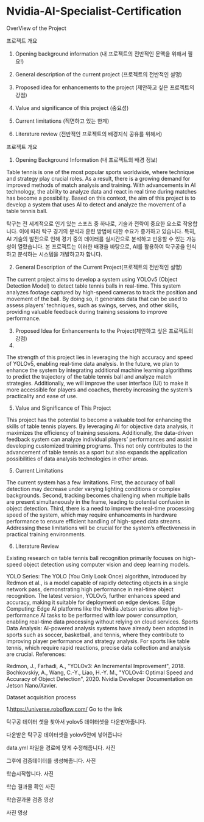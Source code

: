 # Nvidia-AI-Specialist-Certification
OverView of the Project

프로젝트 개요

1. Opening background information (내 프로젝트의 전반적인 문맥을 위해서 필요!)

2. General description of the current project (프로젝트의 전반적인 설명)

3. Proposed idea for enhancements to the project (제안하고 싶은 프로젝트의 강점)

4. Value and significance of this project (중요성)

5. Current limitations (직면하고 있는 한계)

6. Literature review (전반적인 프로젝트의 배경지식 공유를 위해서)

프로젝트 개요

1. Opening Background Information  (내 프로젝트의 배경 정보)

Table tennis is one of the most popular sports worldwide, where technique and strategy play crucial roles. 
As a result, there is a growing demand for improved methods of match analysis and training.
With advancements in AI technology, the ability to analyze data and react in real time during matches has become a possibility. 
Based on this context, the aim of this project is to develop a system that uses AI to detect and analyze the movement of a table tennis ball.  

탁구는 전 세계적으로 인기 있는 스포츠 중 하나로, 기술과 전략이 중요한 요소로 작용합니다. 이에 따라 탁구 경기의 분석과 훈련 방법에 대한 수요가 증가하고 있습니다. 특히, AI 기술의 발전으로 인해 경기 중의 데이터를 실시간으로 분석하고 반응할 수 있는 가능성이 열렸습니다. 본 프로젝트는 이러한 배경을 바탕으로, AI를 활용하여 탁구공을 인식하고 분석하는 시스템을 개발하고자 합니다.

2. General Description of the Current Project(프로젝트의 전반적인 설명)

The current project aims to develop a system using YOLOv5 (Object Detection Model) to detect table tennis balls in real-time.
This system analyzes footage captured by high-speed cameras to track the position and movement of the ball.
By doing so, it generates data that can be used to assess players' techniques, such as swings, serves, and other skills, providing valuable feedback during training sessions to improve performance.




3. Proposed Idea for Enhancements to the Project(제안하고 싶은 프로젝트의 강점)
4. 
The strength of this project lies in leveraging the high accuracy and speed of YOLOv5, enabling real-time data analysis.
In the future, we plan to enhance the system by integrating additional machine learning algorithms to predict the trajectory of the table tennis ball and analyze match strategies.
Additionally, we will improve the user interface (UI) to make it more accessible for players and coaches, thereby increasing the system’s practicality and ease of use.

5. Value and Significance of This Project 

This project has the potential to become a valuable tool for enhancing the skills of table tennis players. By leveraging AI for objective data analysis, it maximizes the efficiency of training sessions.
Additionally, the data-driven feedback system can analyze individual players’ performances and assist in developing customized training programs. 
This not only contributes to the advancement of table tennis as a sport but also expands the application possibilities of data analysis technologies in other areas.

5. Current Limitations 

The current system has a few limitations. First, the accuracy of ball detection may decrease under varying lighting conditions or complex backgrounds.
Second, tracking becomes challenging when multiple balls are present simultaneously in the frame, leading to potential confusion in object detection. 
Third, there is a need to improve the real-time processing speed of the system, which may require enhancements in hardware performance to ensure efficient handling of high-speed data streams. 
Addressing these limitations will be crucial for the system’s effectiveness in practical training environments.


6. Literature Review

Existing research on table tennis ball recognition primarily focuses on high-speed object detection using computer vision and deep learning models.

YOLO Series: The YOLO (You Only Look Once) algorithm, introduced by Redmon et al., is a model capable of rapidly detecting objects in a single network pass, demonstrating high performance in real-time object recognition. The latest version, YOLOv5, further enhances speed and accuracy, making it suitable for deployment on edge devices.
Edge Computing: Edge AI platforms like the Nvidia Jetson series allow high-performance AI tasks to be performed with low power consumption, enabling real-time data processing without relying on cloud services.
Sports Data Analysis: AI-powered analysis systems have already been adopted in sports such as soccer, basketball, and tennis, where they contribute to improving player performance and strategy analysis. For sports like table tennis, which require rapid reactions, precise data collection and analysis are crucial.
References:

Redmon, J., Farhadi, A., "YOLOv3: An Incremental Improvement", 2018.
Bochkovskiy, A., Wang, C.-Y., Liao, H.-Y. M., "YOLOv4: Optimal Speed and Accuracy of Object Detection", 2020.
Nvidia Developer Documentation on Jetson Nano/Xavier.


Dataset acquisition process

1.https://universe.roboflow.com/ Go to the link


탁구공 데이터 셋을 찾아서 yolov5 데이터셋을 다운받아줍니다.



다운받은 탁구공 데이터셋을 yolov5안에 넣어줍니다


data.yml 파일을 경로에 맞게 수정해줍니다.
사진

그후에 검증데이터를 생성해줍니다.
사진

학습시작합니다.
사진

학습 결과물 확인
사진

학습결과물 검증 영상

사진 영상
